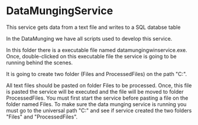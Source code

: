 # DataMungingService
This service gets data from a text file and writes to a SQL databse table 

In the DataMunging we have all scripts used to develop this service.

In this folder there is a executable file named datamungingwinservice.exe.
Once, double-clicked on this executable file the service is going to be running behind the scenes.

It is going to create two folder (Files and ProcessedFiles) on the path "C:\".

All text files should be pasted on folder Files to be processed. Once, this file is pasted 
the service will be executed and the file will be moved to folder ProcessedFiles. 
You must first start the service before pasting a file on the folder named Files.
To make sure the data munging service is running you must go to the universal path "C:\"
and see if service created the two folders "Files" and "ProcessedFiles".
